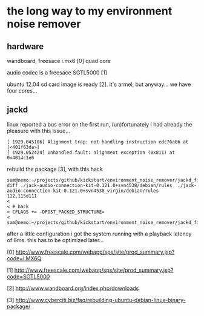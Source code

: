 the long way to my environment noise remover
============================================

hardware
--------
wandboard, freesace i.mx6 [0] quad core

audio codec is a freesace SGTL5000 [1]

ubuntu 12.04 sd card image is ready [2]. it's armel, but anyway... we have four cores...


jackd
-----
linux reported a bus error on the first run, (un)fortunately i had already the pleasure with this issue...
```
[ 1929.045106] Alignment trap: not handling instruction edc76a06 at [<401f63da>]
[ 1929.052424] Unhandled fault: alignment exception (0x811) at 0x4014c1e6
```
rebuild the package [3], with this hack

```
sam@nemo:~/projects/github/kickstart/environment_noise_remover/jackd_fix$ diff ./jack-audio-connection-kit-0.121.0+svn4538/debian/rules  ./jack-audio-connection-kit-0.121.0+svn4538_virgin/debian/rules
112,115d111
< 
< # hack
< CFLAGS += -DPOST_PACKED_STRUCTURE=
< 
sam@nemo:~/projects/github/kickstart/environment_noise_remover/jackd_fix$
```

after a little configuration i got the system running with a playback latency of 6ms.
this has to be optimized later...


[0]
http://www.freescale.com/webapp/sps/site/prod_summary.jsp?code=i.MX6Q

[1]
http://www.freescale.com/webapp/sps/site/prod_summary.jsp?code=SGTL5000

[2]
http://www.wandboard.org/index.php/downloads

[3]
http://www.cyberciti.biz/faq/rebuilding-ubuntu-debian-linux-binary-package/


